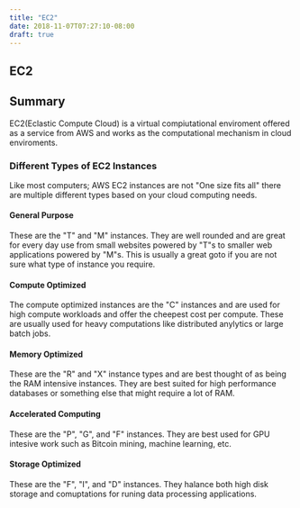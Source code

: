 ```yaml
---
title: "EC2"
date: 2018-11-07T07:27:10-08:00
draft: true
---
```


## EC2

## Summary
EC2(Eclastic Compute Cloud) is a virtual compiutational enviroment offered as a service from AWS and works as the computational mechanism in cloud enviroments.


### Different Types of EC2 Instances
Like most computers; AWS EC2 instances are not "One size fits all" there are multiple different types based on your cloud computing needs.

#### **General Purpose**
These are the "T" and "M" instances. They are well rounded and are great for every day use from small websites powered by "T"s to smaller web applications powered by "M"s. This is usually a great goto if you are not sure what type of instance you require.


#### **Compute Optimized**
The compute optimized instances are the "C" instances and are used for high compute workloads and offer the cheepest cost per compute. These are usually used for heavy computations like distributed anylytics or large batch jobs.

#### **Memory Optimized**
These are the "R" and "X" instance types and are best thought of as being the RAM intensive instances. They are best suited for high performance databases or something else that might require a lot of RAM.

#### **Accelerated Computing**
These are the "P", "G", and "F" instances. They are best used for GPU intesive work such as Bitcoin mining, machine learning, etc.

#### **Storage Optimized**
These are the "F", "I", and "D" instances. They halance both high disk storage and comuptations for runing data processing applications.

